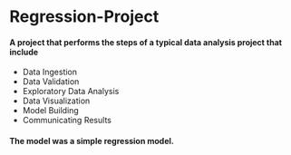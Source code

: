 # Regression-Project

#### A project that performs the steps of a typical data analysis project that include
- Data Ingestion
- Data Validation
- Exploratory Data Analysis
- Data Visualization
- Model Building
- Communicating Results

#### The model was a simple regression model.

